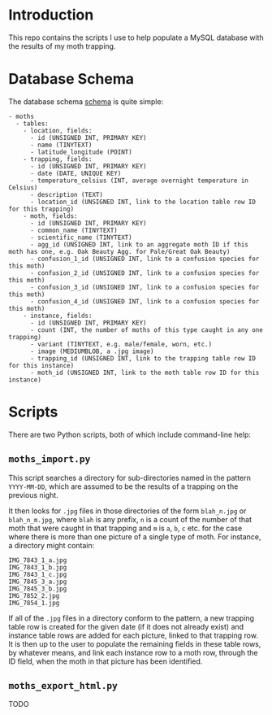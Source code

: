 # Introduction
This repo contains the scripts I use to help populate a MySQL database with the results of my moth trapping.

# Database Schema
The database schema [schema](schema.sql) is quite simple:

```
- moths
  - tables:
    - location, fields:
      - id (UNSIGNED INT, PRIMARY KEY)
      - name (TINYTEXT)
      - latitude_longitude (POINT)
    - trapping, fields:
      - id (UNSIGNED INT, PRIMARY KEY)
      - date (DATE, UNIQUE KEY)
      - temperature_celsius (INT, average overnight temperature in Celsius)
      - description (TEXT)
      - location_id (UNSIGNED INT, link to the location table row ID for this trapping)
    - moth, fields:
      - id (UNSIGNED INT, PRIMARY KEY)
      - common_name (TINYTEXT)
      - scientific_name (TINYTEXT)
      - agg_id (UNSIGNED INT, link to an aggregate moth ID if this moth has one, e.g. Oak Beauty Agg. for Pale/Great Oak Beauty)
      - confusion_1_id (UNSIGNED INT, link to a confusion species for this moth)
      - confusion_2_id (UNSIGNED INT, link to a confusion species for this moth)
      - confusion_3_id (UNSIGNED INT, link to a confusion species for this moth)
      - confusion_4_id (UNSIGNED INT, link to a confusion species for this moth)
    - instance, fields:
      - id (UNSIGNED INT, PRIMARY KEY)
      - count (INT, the number of moths of this type caught in any one trapping)
      - variant (TINYTEXT, e.g. male/female, worn, etc.)
      - image (MEDIUMBLOB, a .jpg image)
      - trapping_id (UNSIGNED INT, link to the trapping table row ID for this instance)
      - moth_id (UNSIGNED INT, link to the moth table row ID for this instance)
```

# Scripts
There are two Python scripts, both of which include command-line help:

## `moths_import.py`
This script searches a directory for sub-directories named in the pattern `YYYY-MM-DD`, which are assumed to be the results of a trapping on the previous night.

It then looks for `.jpg` files in those directories of the form `blah_n.jpg` or `blah_n_m.jpg`, where `blah` is any prefix, `n` is a count of the number of that moth that were caught in that trapping and `m` is `a`, `b`, `c` etc. for the case where there is more than one picture of a single type of moth.  For instance, a directory might contain:

```
IMG_7843_1_a.jpg
IMG_7843_1_b.jpg
IMG_7843_1_c.jpg
IMG_7845_3_a.jpg
IMG_7845_3_b.jpg
IMG_7852_2.jpg
IMG_7854_1.jpg
```

If all of the `.jpg` files in a directory conform to the pattern, a new trapping table row is created for the given date (if it does not already exist) and instance table rows are added for each picture, linked to that trapping row.  It is then up to the user to populate the remaining fields in these table rows, by whatever means, and link each instance row to a moth row, through the ID field, when the moth in that picture has been identified.

## `moths_export_html.py`
TODO